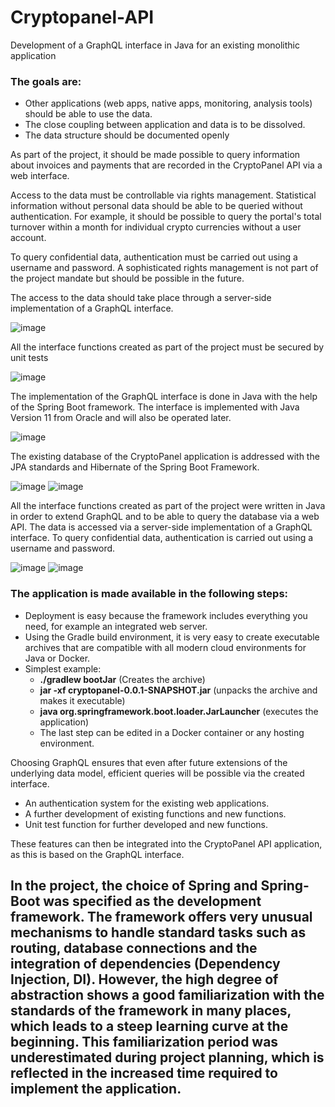# Cryptopanel-API
Development of a GraphQL interface in Java for an existing monolithic application

### The goals are:
* Other applications (web apps, native apps, monitoring, analysis tools) should be able to use the data.
* The close coupling between application and data is to be dissolved.
* The data structure should be documented openly

As part of the project, it should be made possible to query information about invoices and payments that are recorded in the CryptoPanel API via a web interface.

Access to the data must be controllable via rights management. Statistical information without personal data should be able to be queried without authentication. For example, it should be possible to query the portal's total turnover within a month for individual crypto currencies without a user account.

To query confidential data, authentication must be carried out using a username and password. A sophisticated rights management is not part of the project mandate but should be possible in the future.

The access to the data should take place through a server-side implementation of a GraphQL interface.

![image](https://user-images.githubusercontent.com/83286808/140423491-f2d5c27e-4c1a-4d27-96af-215e1c027611.png)

All the interface functions created as part of the project must be secured by unit tests

![image](https://user-images.githubusercontent.com/83286808/140423717-d5d67df2-0829-4b18-aa52-30eafd4f48bb.png)

The implementation of the GraphQL interface is done in Java with the help of the Spring Boot framework.
The interface is implemented with Java Version 11 from Oracle and will also be operated later.

![image](https://user-images.githubusercontent.com/83286808/140423893-d3ecf446-4f6b-4289-b5a7-a3c4a3ae6e8c.png)

The existing database of the CryptoPanel application is addressed with the JPA standards and Hibernate of the Spring Boot Framework. 

![image](https://user-images.githubusercontent.com/83286808/140423969-0f7cdf8c-a821-4950-9716-dc0e06b0d0ff.png)
![image](https://user-images.githubusercontent.com/83286808/140423991-a39b62a8-bb00-4931-9059-db9853f08157.png)

All the interface functions created as part of the project were written in Java in order to extend GraphQL and to be able to query the database via a web API. The data is accessed via a server-side implementation of a GraphQL interface. To query confidential data, authentication is carried out using a username and password.

![image](https://user-images.githubusercontent.com/83286808/140424149-9d320331-9a11-4989-b1c9-fbfcdfb6352a.png)
![image](https://user-images.githubusercontent.com/83286808/140424178-40d05827-4e0e-4d1e-a2dd-c58096292ee6.png)

### The application is made available in the following steps:
* Deployment is easy because the framework includes everything you need, for example an integrated web server.
* Using the Gradle build environment, it is very easy to create executable archives that are compatible with all modern cloud environments for Java or Docker.
* Simplest example:
  * **./gradlew bootJar** (Creates the archive)
  * **jar -xf cryptopanel-0.0.1-SNAPSHOT.jar** (unpacks the archive and makes it executable)
  * **java org.springframework.boot.loader.JarLauncher** (executes the application)
  * The last step can be edited in a Docker container or any hosting environment.

Choosing GraphQL ensures that even after future extensions of the underlying data model, efficient queries will be possible via the created interface.
* An authentication system for the existing web applications.
* A further development of existing functions and new functions.
* Unit test function for further developed and new functions.

These features can then be integrated into the CryptoPanel API application, as this is based on the GraphQL interface.

In the project, the choice of Spring and Spring-Boot was specified as the development framework. The framework offers very unusual mechanisms to handle standard tasks such as routing, database connections and the integration of dependencies (Dependency Injection, DI). However, the high degree of abstraction shows a good familiarization with the standards of the framework in many places, which leads to a steep learning curve at the beginning. This familiarization period was underestimated during project planning, which is reflected in the increased time required to implement the application.
---



